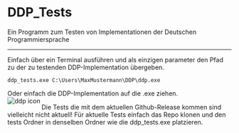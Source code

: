 # DDP_Tests
Ein Programm zum Testen von Implementationen der Deutschen Programmiersprache
***
Einfach über ein Terminal ausführen und als einzigen parameter den Pfad zu der zu testenden DDP-Implementation übergeben.
```
ddp_tests.exe C:\Users\MaxMustermann\DDP\ddp.exe
```
Oder einfach die DDP-Implementation auf die .exe ziehen. <br>
<img 
     src="https://user-images.githubusercontent.com/70270420/130701103-c63087e9-9f34-4294-900c-73a1ec043399.png" 
     alt="ddp icon"
     align="left"
/>

Die Tests die mit dem aktuellen Github-Release kommen sind vielleicht nicht aktuell!
Für aktuelle Tests einfach das Repo klonen und den tests Ordner in denselben Ordner wie die ddp_tests.exe platzieren.
